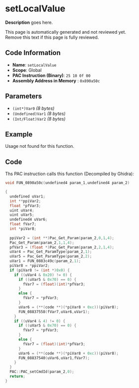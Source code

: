 # setLocalValue

**Description** goes here.

This page is automatically generated and not reviewed yet.<br>Remove this text if this page is fully reviewed.

## Code Information

- **Name**: `setLocalValue`
- **Scope**: Global
- **PAC Instruction (Binary)**: `25 10 0f 00`
- **Assembly Address in Memory** : `0x890a50c`

## Parameters

- `(int*)Var0` *(8 bytes)*
- `(Undefined)Var1` *(8 bytes)*
- `(Int/Float)Var2` *(8 bytes)*

## Example

Usage not found for this function.

## Code

Ths PAC instruction calls this function (Decompiled by Ghidra):

```c
void FUN_0890a50c(undefined4 param_1,undefined4 param_2)

{
  undefined uVar1;
  int **ppiVar2;
  float *pfVar3;
  uint uVar4;
  uint uVar5;
  undefined4 uVar6;
  float fVar7;
  int *piVar8;
  
  ppiVar2 = (int **)Pac_Get_Param(param_2,0,1,4);
  Pac_Get_Param(param_2,1,1,4);
  pfVar3 = (float *)Pac_Get_Param(param_2,2,1,4);
  uVar4 = Pac_Get_ParamType(param_2,1);
  uVar5 = Pac_Get_ParamType(param_2,2);
  uVar1 = FUN_0883c49c(param_2,1);
  piVar8 = *ppiVar2;
  if (piVar8 != (int *)0x0) {
    if ((uVar4 & 0x20) != 0) {
      if ((uVar5 & 0x70) == 0) {
        fVar7 = (float)(int)*pfVar3;
      }
      else {
        fVar7 = *pfVar3;
      }
      uVar6 = (**(code **)(*piVar8 + 0xc))(piVar8);
      FUN_08837558(fVar7,uVar6,uVar1);
    }
    if ((uVar4 & 4) != 0) {
      if ((uVar5 & 0x70) == 0) {
        fVar7 = *pfVar3;
      }
      else {
        fVar7 = (float)(int)*pfVar3;
      }
      uVar6 = (**(code **)(*piVar8 + 0xc))(piVar8);
      FUN_08837540(uVar6,uVar1,fVar7);
    }
  }
  PAC::PAC_setCmdId(param_2,0);
  return;
}
```

